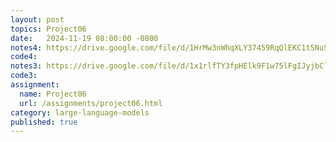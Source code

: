 ```yaml
---
layout: post
topics: Project06
date:   2024-11-19 08:00:00 -0800
notes4: https://drive.google.com/file/d/1HrMw3nWhqXLY37459RqQlEKC1t5NuSOK/view?usp=sharing
code4: 
notes3: https://drive.google.com/file/d/1x1rlfTY3fpHElk9F1w75lFgIJyjbClpi/view?usp=drive_link
code3: 
assignment:
  name: Project06
  url: /assignments/project06.html
category: large-language-models
published: true
---
```

